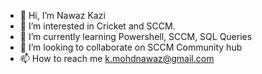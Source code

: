 - 👋 Hi, I’m Nawaz Kazi
- 👀 I’m interested in Cricket and SCCM.
- 🌱 I’m currently learning Powershell, SCCM, SQL Queries
- 💞️ I’m looking to collaborate on SCCM Community hub  
- 📫 How to reach me k.mohdnawaz@gmail.com

<!---
kmohdnawaz/kmohdnawaz is a ✨ special ✨ repository because its `README.md` (this file) appears on your GitHub profile.
You can click the Preview link to take a look at your changes.
--->
